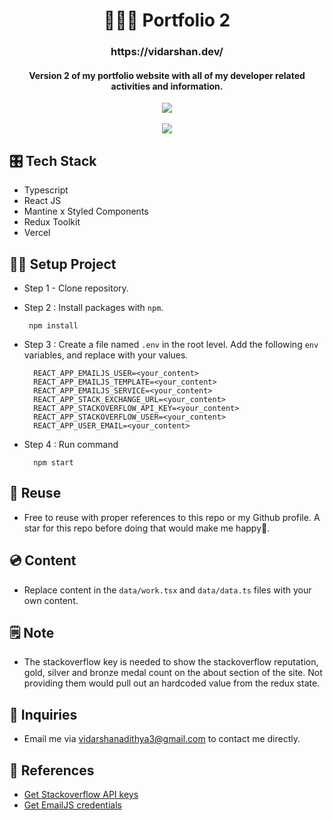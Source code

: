 
<h1 align="center">👨🏻‍💻 Portfolio 2</h1>

<h3 align="center">
  https://vidarshan.dev/
</h3>

<h4 align="center">
Version 2 of my portfolio website with all of my developer related activities and information.
</h4>

<div align="center">
<img src="https://therealsujitk-vercel-badge.vercel.app/?app=portfolio-3-287q" />
</div>

<br/>

<div align="center">
  
<img src="https://github.com/vidarshan/portfolio-3/assets/48169745/b53348e3-7d69-4e17-802e-eeed1eb92532" />
</div>

## 🎛️ Tech Stack

- Typescript
- React JS
- Mantine x Styled Components
- Redux Toolkit
- Vercel

## 👷‍♂️ Setup Project

- Step 1 - Clone repository.
- Step 2 : Install packages with `npm`.

       npm install


- Step 3 : Create a file named `.env` in the root level. Add the following `env` variables, and replace with your values.

        REACT_APP_EMAILJS_USER=<your_content>
        REACT_APP_EMAILJS_TEMPLATE=<your_content>
        REACT_APP_EMAILJS_SERVICE=<your_content>
        REACT_APP_STACK_EXCHANGE_URL=<your_content>
        REACT_APP_STACKOVERFLOW_API_KEY=<your_content>
        REACT_APP_STACKOVERFLOW_USER=<your_content>
        REACT_APP_USER_EMAIL=<your_content>



- Step 4 : Run command

        npm start


## 🔄 Reuse

- Free to reuse with proper references to this repo or my Github profile. A star for this repo before doing that would make me happy🙂.

## 💿 Content

- Replace content in the `data/work.tsx` and `data/data.ts` files with your own content.

## 🗒️ Note

- The stackoverflow key is needed to show the stackoverflow reputation, gold, silver and bronze medal count on the about section of the site. Not providing them would pull out an hardcoded value from the redux state.

## 💬 Inquiries

- Email me via vidarshanadithya3@gmail.com to contact me directly.

## 🔗 References

- [Get Stackoverflow API keys](https://api.stackexchange.com/)
- [Get EmailJS credentials](https://www.emailjs.com/docs/tutorial/overview/)
